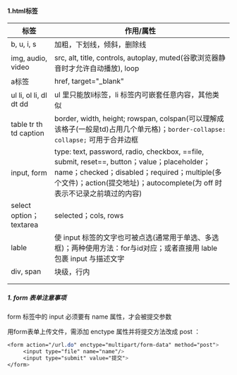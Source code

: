 #### 1.html标签

| 标签                    | 作用/属性                                                    |
| ----------------------- | ------------------------------------------------------------ |
| b, u, i, s              | 加粗，下划线，倾斜，删除线                                   |
| img, audio, video       | src, alt, title, controls, autoplay, muted(谷歌浏览器静音时才允许自动播放), loop |
| a标签                   | href, target="_blank"                                        |
| ul li, ol li, dl dt dd  | ul 里只能放li标签，li 标签内可嵌套任意内容，其他类似         |
| table tr th td caption  | border, width, height; rowspan, colspan(可以理解成该格子(一般是td)占用几个单元格)；`border-collapse: collapse;` 可用于合并边框 |
| input, form             | type: text, password, radio, checkbox, ==file, submit, reset==, button；value；placeholder；name；checked；disabled；required；multiple(多个文件)；action(提交地址)；autocomplete(为 off 时表示不记录之前填过的内容) |
| select option；textarea | selected；cols, rows                                         |
| lable                   | 使 input 标签的文字也可被点选(通常用于单选、多选框)；两种使用方法：for与id对应；或者直接用 lable 包裹 input 与描述文字 |
| div, span               | 块级，行内                                                   |
|                         |                                                              |
|                         |                                                              |



##### 1. form 表单注意事项

form 标签中的 input 必须要有 name 属性，才会被提交参数

用form表单上传文件，需添加 enctype 属性并将提交方法改成 post ：

```css
<form action="/url.do" enctype="multipart/form-data" method="post">
     <input type="file" name="name"/>
     <input type="submit" value="提交">
</form>
```

